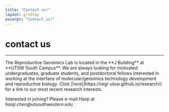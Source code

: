 ```yaml
---
title: "Contact us!"
layout: gridlay
excerpt: "Contact us!"
---
```


# **contact us**
<hr>
The Reproductive Genomics Lab is located in the **J Building** at **UTSW South Campus**. We are always looking for motivated undergraduates, graduate students, and postdoctoral fellows interested in working at the interface of molecular/genomics technology development and reproductive biology. Click [here](https://regl-utsw.github.io/research/) for a link to our most recent research interests.

Interested in joining? Please e-mail Haiqi at _haiqi.chen@utsouthwestern.edu_. 
